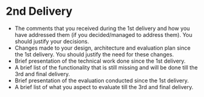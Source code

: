 # 2nd Delivery
- The comments that you received during the 1st delivery and how you have addressed them (if you decided/managed to address them). You should justify your decisions.
- Changes made to your design, architecture and evaluation plan since the 1st delivery. You should justify the need for these changes.
- Brief presentation of the technical work done since the 1st delivery.
- A brief list of the functionality that is still missing and will be done till the 3rd and final delivery.
- Brief presentation of the evaluation conducted since the 1st delivery.
- A brief list of what you aspect to evaluate till the 3rd and final delivery.
